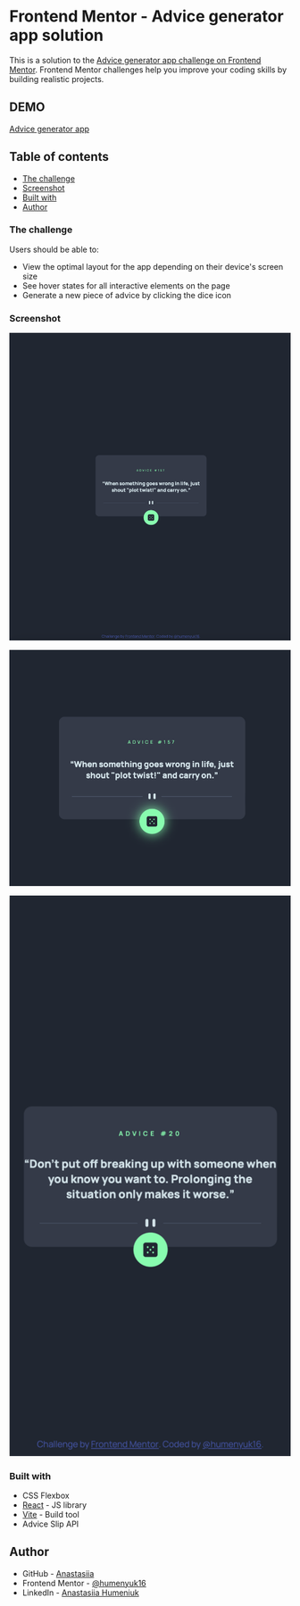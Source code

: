 # Frontend Mentor - Advice generator app solution

This is a solution to the [Advice generator app challenge on Frontend Mentor](https://www.frontendmentor.io/challenges/advice-generator-app-QdUG-13db). Frontend Mentor challenges help you improve your coding skills by building realistic projects.

## DEMO
[Advice generator app](https://advice-generator-for-you.netlify.app)



## Table of contents

- [The challenge](#the-challenge)
- [Screenshot](#screenshot)
- [Built with](#built-with)
- [Author](#author)

### The challenge

Users should be able to:

- View the optimal layout for the app depending on their device's screen size
- See hover states for all interactive elements on the page
- Generate a new piece of advice by clicking the dice icon

### Screenshot

![Screenshot1](/Screenshots/Screen1.png)

![Screenshot2](/Screenshots/Screen_hover.png)

![Screenshot3](/Screenshots/Screen_mob.png)

### Built with

- CSS Flexbox
- [React](https://reactjs.org/) - JS library
- [Vite](https://vitejs.dev/) - Build tool
- Advice Slip API

## Author

- GitHub - [Anastasiia](https://github.com/humenyuk16)
- Frontend Mentor - [@humenyuk16](https://www.frontendmentor.io/profile/humenyuk16)
- LinkedIn - [Anastasiia Humeniuk](www.linkedin.com/in/anastasiia-humeniuk)
